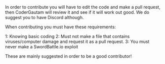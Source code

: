In order to contribute you will have to edit the code and make a pull request, then CoderGautam will review it and see if it will work out good. We do suggest you to have Discord although.

When contributing you must have these requirements:

1: Knowing basic coding
2: Must not make a file that contains viruses/computer damage and request it as a pull request.
3: You must never make a SwordBattle.io exploit

These are mainly suggested in order to be a good contributor!
